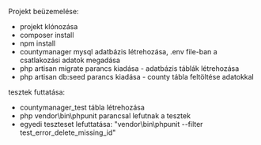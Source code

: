 Projekt beüzemelése:
- projekt klónozása
- composer install
- npm install
- countymanager mysql adatbázis létrehozása, .env file-ban a csatlakozási adatok megadása
- php artisan migrate parancs kiadása - adatbázis táblák létrehozása
- php artisan db:seed parancs kiadása - county tábla feltöltése adatokkal


tesztek futtatása:
- countymanager_test tábla létrehozása
- php vendor\bin\phpunit parancsal lefutnak a tesztek
- egyedi teszteset lefuttatása: "vendor\bin\phpunit --filter test_error_delete_missing_id"
